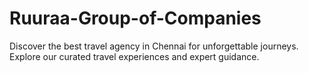 # Ruuraa-Group-of-Companies
Discover the best travel agency in Chennai for unforgettable journeys. Explore our curated travel experiences and expert guidance.
